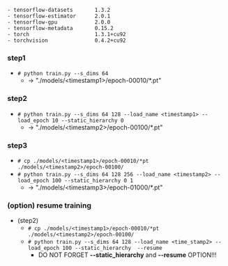 ```
- tensorflow-datasets       1.3.2
- tensorflow-estimator      2.0.1
- tensorflow-gpu            2.0.0
- tensorflow-metadata       0.15.2
- torch                     1.3.1+cu92
- torchvision               0.4.2+cu92
```

### step1
- `# python train.py --s_dims 64`
  - -> "./models/<timestamp1\>/epoch-00010/*.pt"

### step2
- `# python train.py --s_dims 64 128 --load_name <timestamp1> --load_epoch 10 --static_hierarchy 0`
  - -> "./models/<timestamp2\>/epoch-00100/\*.pt"

### step3
- `# cp ./models/<timestamp1>/epoch-00010/*pt ./models/<timestamp2>/epoch-00100/`
- `# python train.py --s_dims 64 128 256 --load_name <timestamp2> --load_epoch 100 --static_hierarchy 0 1`
  - -> "./models/<timestamp3\>/epoch-01000/\*.pt"


### (option) resume training
- (step2)
  - `# cp ./models/<timestamp1>/epoch-00010/*pt ./models/<timestamp2>/epoch-00100/`
  - `# python train.py --s_dims 64 128 --load_name <time_stamp2> --load_epoch 100 --static_hierarchy  --resume `
    - DO NOT FORGET **--static_hierarchy** and **--resume** OPTION!!!